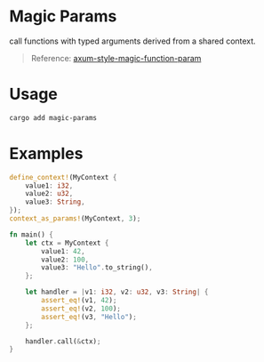 # Magic Params
call functions with typed arguments derived from a shared context.

> Reference: [axum-style-magic-function-param](https://github.com/alexpusch/rust-magic-patterns/blob/master/axum-style-magic-function-param/Readme.md)

# Usage
```bash
cargo add magic-params
```

# Examples
```rust
define_context!(MyContext {
    value1: i32,
    value2: u32,
    value3: String,
});
context_as_params!(MyContext, 3);

fn main() {
    let ctx = MyContext {
        value1: 42,
        value2: 100,
        value3: "Hello".to_string(),
    };

    let handler = |v1: i32, v2: u32, v3: String| {
        assert_eq!(v1, 42);
        assert_eq!(v2, 100);
        assert_eq!(v3, "Hello");
    };

    handler.call(&ctx);
}
```
